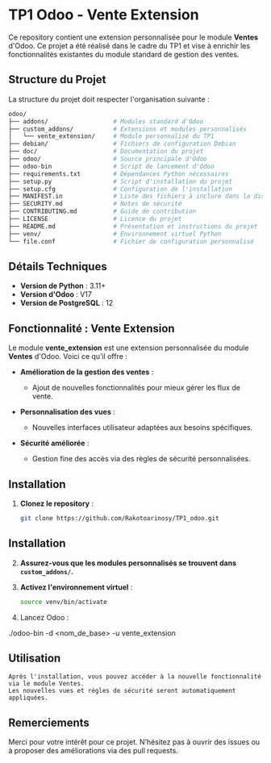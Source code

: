 # TP1 Odoo - Vente Extension  

Ce repository contient une extension personnalisée pour le module **Ventes** d'Odoo. Ce projet a été réalisé dans le cadre du TP1 et vise à enrichir les fonctionnalités existantes du module standard de gestion des ventes.  

## Structure du Projet  

La structure du projet doit respecter l'organisation suivante :  

```bash  
odoo/  
├── addons/                  # Modules standard d'Odoo  
├── custom_addons/           # Extensions et modules personnalisés  
│   └── vente_extension/     # Module personnalisé du TP1  
├── debian/                  # Fichiers de configuration Debian  
├── doc/                     # Documentation du projet  
├── odoo/                    # Source principale d'Odoo  
├── odoo-bin                 # Script de lancement d'Odoo  
├── requirements.txt         # Dépendances Python nécessaires  
├── setup.py                 # Script d'installation du projet  
├── setup.cfg                # Configuration de l'installation  
├── MANIFEST.in              # Liste des fichiers à inclure dans la distribution  
├── SECURITY.md              # Notes de sécurité  
├── CONTRIBUTING.md          # Guide de contribution  
├── LICENSE                  # Licence du projet  
├── README.md                # Présentation et instructions du projet  
├── venv/                    # Environnement virtuel Python  
└── file.conf                # Fichier de configuration personnalisé  
```


## Détails Techniques  

- **Version de Python** : 3.11+  
- **Version d'Odoo** : V17  
- **Version de PostgreSQL** : 12  

## Fonctionnalité : Vente Extension  

Le module **vente_extension** est une extension personnalisée du module **Ventes** d'Odoo. Voici ce qu’il offre :  

- **Amélioration de la gestion des ventes** :  
  - Ajout de nouvelles fonctionnalités pour mieux gérer les flux de vente.  

- **Personnalisation des vues** :  
  - Nouvelles interfaces utilisateur adaptées aux besoins spécifiques.  

- **Sécurité améliorée** :  
  - Gestion fine des accès via des règles de sécurité personnalisées.  

## Installation  

1. **Clonez le repository** :  
   ```bash  
   git clone https://github.com/Rakotoarinosy/TP1_odoo.git  
## Installation  

2. **Assurez-vous que les modules personnalisés se trouvent dans `custom_addons/`.**  

3. **Activez l'environnement virtuel** :  
   ```bash  
   source venv/bin/activate 

4. Lancez Odoo :

./odoo-bin -d <nom_de_base> -u vente_extension  


## Utilisation

    Après l'installation, vous pouvez accéder à la nouvelle fonctionnalité via le module Ventes.
    Les nouvelles vues et règles de sécurité seront automatiquement appliquées.

## Remerciements

Merci pour votre intérêt pour ce projet. N’hésitez pas à ouvrir des issues ou à proposer des améliorations via des pull requests.

